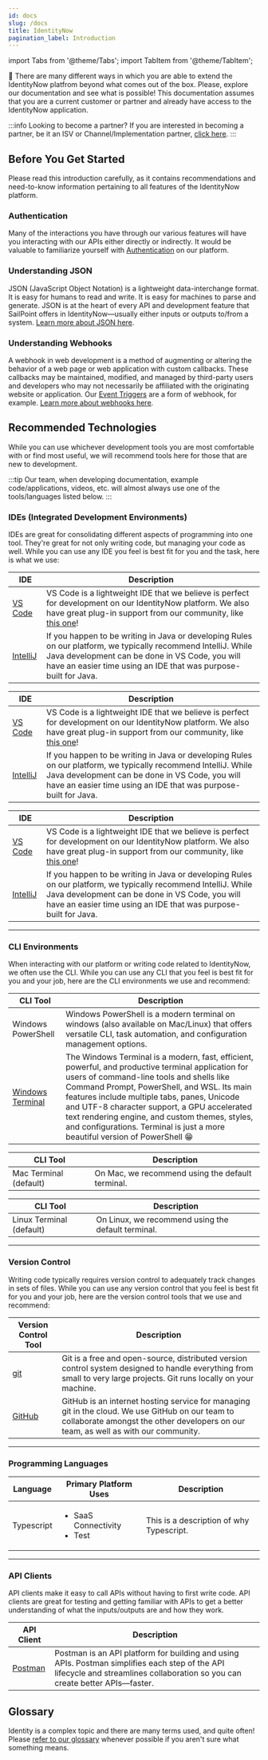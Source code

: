 ```yaml
---
id: docs
slug: /docs
title: IdentityNow
pagination_label: Introduction
---
```


import Tabs from '@theme/Tabs';
import TabItem from '@theme/TabItem';

🧭 There are many different ways in which you are able to extend the IdentityNow platfrom beyond what comes out of the box. Please, explore our documentation and see what is possible! This documentation assumes that you are a current customer or partner and already have access to the IdentityNow application.

:::info Looking to become a partner?
If you are interested in becoming a partner, be it an ISV or Channel/Implementation partner, [click here](https://www.sailpoint.com/partners/become-partner/).
:::

## Before You Get Started
Please read this introduction carefully, as it contains recommendations and need-to-know information pertaining to all features of the IdentityNow platform.


### Authentication
Many of the interactions you have through our various features will have you interacting with our APIs either directly or indirectly. It would be valuable to familiarize yourself with [Authentication](../../api/authentication.md) on our platform.

### Understanding JSON
JSON (JavaScript Object Notation) is a lightweight data-interchange format. It is easy for humans to read and write. It is easy for machines to parse and generate. JSON is at the heart of every API and development feature that SailPoint offers in IdentityNow—usually either inputs or outputs to/from a system. [Learn more about JSON here](https://www.w3schools.com/js/js_json_intro.asp).

### Understanding Webhooks
A webhook in web development is a method of augmenting or altering the behavior of a web page or web application with custom callbacks. These callbacks may be maintained, modified, and managed by third-party users and developers who may not necessarily be affiliated with the originating website or application. Our [Event Triggers](docs/identity-now/event-triggers) are a form of webhook, for example. [Learn more about webhooks here](https://zapier.com/blog/what-are-webhooks/).

## Recommended Technologies
While you can use whichever development tools you are most comfortable with or find most useful, we will recommend tools here for those that are new to development.

:::tip
Our team, when developing documentation, example code/applications, videos, etc. will almost always use one of the tools/languages listed below.
:::

### IDEs (Integrated Development Environments)
IDEs are great for consolidating different aspects of programming into one tool. They're great for not only writing code, but managing your code as well. While you can use any IDE you feel is best fit for you and the task, here is what we use:

<Tabs groupId="operating-systems">
  <TabItem value="win" label="Windows">

  | IDE | Description |
  |---|---|
  | [VS Code](https://code.visualstudio.com/) | VS Code is a lightweight IDE that we believe is perfect for development on our IdentityNow platform. We also have great plug-in support from our community, like [this one](https://marketplace.visualstudio.com/items?itemName=yannick-beot-sp.vscode-sailpoint-identitynow)! |
  | [IntelliJ](https://www.jetbrains.com/idea/) | If you happen to be writing in Java or developing Rules on our platform, we typically recommend IntelliJ. While Java development can be done in VS Code, you will have an easier time using an IDE that was purpose-built for Java. |
  </TabItem>
  <TabItem value="mac" label="Mac">

  | IDE | Description |
  |---|---|
  | [VS Code](https://code.visualstudio.com/) | VS Code is a lightweight IDE that we believe is perfect for development on our IdentityNow platform. We also have great plug-in support from our community, like [this one](https://marketplace.visualstudio.com/items?itemName=yannick-beot-sp.vscode-sailpoint-identitynow)! |
  | [IntelliJ](https://www.jetbrains.com/idea/) | If you happen to be writing in Java or developing Rules on our platform, we typically recommend IntelliJ. While Java development can be done in VS Code, you will have an easier time using an IDE that was purpose-built for Java. |
  </TabItem>
  <TabItem value="linux" label="Linux">

  | IDE | Description |
  |---|---|
  | [VS Code](https://code.visualstudio.com/) | VS Code is a lightweight IDE that we believe is perfect for development on our IdentityNow platform. We also have great plug-in support from our community, like [this one](https://marketplace.visualstudio.com/items?itemName=yannick-beot-sp.vscode-sailpoint-identitynow)! |
  | [IntelliJ](https://www.jetbrains.com/idea/) | If you happen to be writing in Java or developing Rules on our platform, we typically recommend IntelliJ. While Java development can be done in VS Code, you will have an easier time using an IDE that was purpose-built for Java. |
  </TabItem>
</Tabs>

---

### CLI Environments
When interacting with our platform or writing code related to IdentityNow, we often use the CLI. While you can use any CLI that you feel is best fit for you and your job, here are the CLI environments we use and recommend:

<Tabs groupId="operating-systems">
  <TabItem value="win" label="Windows">

| CLI Tool | Description |
|---|---|
| Windows PowerShell | Windows PowerShell is a modern terminal on windows (also available on Mac/Linux) that offers versatile CLI, task automation, and configuration management options. |
| [Windows Terminal](https://apps.microsoft.com/store/detail/windows-terminal/9N0DX20HK701?hl=en-us&gl=us) | The Windows Terminal is a modern, fast, efficient, powerful, and productive terminal application for users of command-line tools and shells like Command Prompt, PowerShell, and WSL. Its main features include multiple tabs, panes, Unicode and UTF-8 character support, a GPU accelerated text rendering engine, and custom themes, styles, and configurations. Terminal is just a more beautiful version of PowerShell 😁 |
  </TabItem>
  <TabItem value="mac" label="Mac">

| CLI Tool | Description |
|---|---|
| Mac Terminal (default) | On Mac, we recommend using the default terminal. |
  </TabItem>
  <TabItem value="linux" label="Linux">

| CLI Tool | Description |
|---|---|
| Linux Terminal (default) | On Linux, we recommend using the default terminal. |
  </TabItem>
</Tabs>

---

### Version Control
Writing code typically requires version control to adequately track changes in sets of files. While you can use any version control that you feel is best fit for you and your job, here are the version control tools that we use and recommend:

| Version Control Tool | Description |
|---|---|
| [git](https://git-scm.com/) | Git is a free and open-source, distributed version control system designed to handle everything from small to very large projects. Git runs locally on your machine. |
| [GitHub](https://github.com) | GitHub is an internet hosting service for managing git in the cloud. We use GitHub on our team to collaborate amongst the other developers on our team, as well as with our community. |

---

### Programming Languages

| Language | Primary Platform Uses | Description |
|---|---|---|
| Typescript | <ul><li>SaaS Connectivity</li><li>Test</li></ul> | This is a description of why Typescript. |

---

### API Clients
API clients make it easy to call APIs without having to first write code. API clients are great for testing and getting familiar with APIs to get a better understanding of what the inputs/outputs are and how they work.

| API Client | Description |
|---|---|
| [Postman](https://www.postman.com/downloads/) | Postman is an API platform for building and using APIs. Postman simplifies each step of the API lifecycle and streamlines collaboration so you can create better APIs—faster. |

## Glossary
Identity is a complex topic and there are many terms used, and quite often! Please [refer to our glossary](https://documentation.sailpoint.com/saas/help/common/glossary.html) whenever possible if you aren't sure what something means.